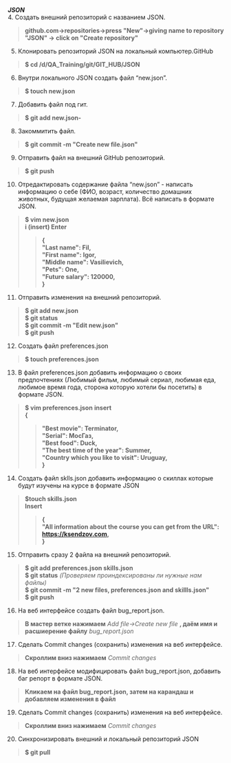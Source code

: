 ***JSON***  
 4. Создать внешний репозиторий c названием JSON.  
 >**github.com->repositories->press "New"->giving name to repository "JSON" -> click on "Create repository"**
 5. Клонировать репозиторий JSON на локальный компьютер.GitHub  
 >**$ cd /d/QA_Training/git/GIT_HUB/JSON**
 6. Внутри локального JSON создать файл “new.json”.  
 >**$ touch new.json**
 7. Добавить файл под гит.  
 >**$ git add new.json-**
 8. Закоммитить файл.  
 >**$ git commit -m "Create new file.json"**
 9. Отправить файл на внешний GitHub репозиторий.  
 >**$ git push**
 10. Отредактировать содержание файла “new.json” - написать информацию о себе 
 (ФИО, возраст, количество домашних животных, будущая желаемая зарплата). 
 Всё написать в формате JSON.  
 >**$ vim new.json**  
 >**i (insert) Enter**
  >>**{**  
  >>**"Last name": Fil,**  
  >>**"First name": Igor,**  
  >>**"Middle name": Vasilievich,**  
  >>**"Pets": One,**  
  >>**"Future salary": 120000,**  
  >>**}**
 11. Отправить изменения на внешний репозиторий.  
 >**$ git add new.json**  
 >**$ git status**  
 >**$ git commit -m "Edit new.json"**  
 >**$ git push**
 12. Создать файл preferences.json
 >**$ touch preferences.json**
 13. В файл preferences.json добавить информацию о своих предпочтениях 
 (Любимый фильм, любимый сериал, любимая еда, любимое время года, 
 сторона которую хотели бы посетить) в формате JSON.  
 >**$ vim preferences.json**
 >**insert**  
 >**{**  
 >>**"Best movie": Terminator,**  
 >>**"Serial": МосГаз,**  
 >>**"Best food": Duck,**  
 >>**"The best time of the year": Summer,**  
 >>**"Country which you like to visit": Uruguay,**  
 >>**}**
 14. Создать файл sklls.json добавить информацию о скиллах которые будут изучены на курсе в формате JSON  
 >**$touch skills.json**  
 >**Insert**  
 >>**{**  
 >>**"All information about the course you can get from the URL": <https://ksendzov.com>,**  
 >>**}**
 15. Отправить сразу 2 файла на внешний репозиторий.
 >**$ git add preferences.json skills.json**  
 >**$ git status** *(Проверяем проиндексированы ли нужные нам файлы)*  
 >**$ git commit -m "2 new files, preferences.json and skillls.json"**  
 >**$ git push**
 16. На веб интерфейсе создать файл bug_report.json.  
 >**В мастер ветке нажимаем** *Add file->Create new file* **, даём имя и расшиерение файлу** *bug_report.json*  
 17. Сделать Commit changes (сохранить) изменения на веб интерфейсе.  
 >**Скроллим вниз нажимаем** *Commit changes* 
 18. На веб интерфейсе модифицировать файл bug_report.json, добавить баг репорт в формате JSON.  
 >**Кликаем на файл bug_report.json, затем на карандаш и добавляем изменения в файл**
 19. Сделать Commit changes (сохранить) изменения на веб интерфейсе.  
 >**Скроллим вниз нажимаем** *Commit changes* 
 20. Синхронизировать внешний и локальный репозиторий JSON  
 >**$ git pull**
